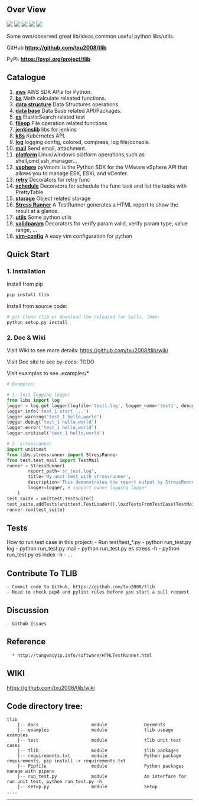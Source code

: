 ## **Over View**
![](https://img.shields.io/badge/Project-TLIB-yellow.svg)
![](https://img.shields.io/badge/Python-2.7-green.svg)
![](https://img.shields.io/badge/Python-3.6-green.svg)
![](https://img.shields.io/badge/Email-tao.xu2008@outlook.com-red.svg)
[![](https://img.shields.io/badge/Blog-https://txu2008.github.io-red.svg)][1]

Some own/observed great lib/ideas,common useful python libs/utils.

GitHub **https://github.com/txu2008/tlib**

PyPI: **https://pypi.org/project/tlib**


## Catalogue
1. [**aws**](https://github.com/txu2008/TLIB/blob/master/tlib/aws) AWS SDK APIs for Python.
1. [**bs**](https://github.com/txu2008/TLIB/blob/master/tlib/bs) Math calculate releated functions.
1. [**data structure**](https://github.com/txu2008/TLIB/blob/master/tlib/data_structure) Data Structures operations.
1. [**data base**](https://github.com/txu2008/TLIB/blob/master/tlib/db) Data Base related API/Packages.
1. [**es**](https://github.com/txu2008/tlib/tree/master/tlib/es) ElasticSearch related test
1. [**fileop**](https://github.com/txu2008/tlib/tree/master/tlib/fileop) File operation related functions
1. [**jenkinslib**](https://github.com/txu2008/tlib/tree/master/tlib/jenkinslib) libs for jenkins
1. [**k8s**](https://github.com/txu2008/TLIB/blob/master/tlib/k8s) Kubernetes API.
1. [**log**](https://github.com/txu2008/TLIB/blob/master/tlib/log) logging config, colored, compress, log file/console.
1. [**mail**](https://github.com/txu2008/TLIB/blob/master/tlib/mail) Send email, attachment.
1. [**platform**](https://github.com/txu2008/tlib/tree/master/tlib/platform) Linux/windows platform operations,such as shell,cmd,ssh_manager...
1. [**vsphere**](https://github.com/txu2008/tlib/tree/master/tlib/vsphere) pyVmomi is the Python SDK for the VMware vSphere API that allows you to manage ESX, ESXi, and vCenter.
1. [**retry**](https://github.com/txu2008/tlib/tree/master/tlib/retry) Decorators for retry func
1. [**schedule**](https://github.com/txu2008/tlib/tree/master/tlib/schedule) Decorators for schedule the func task and list the tasks with PrettyTable
1. [**storage**](https://github.com/txu2008/tlib/tree/master/tlib/storage) Object related storage
1. [**Stress Runner**](https://github.com/txu2008/TLIB/tree/master/tlib/stressrunner) A TestRunner generates a HTML report to show the result at a glance.
1. [**utils**](https://github.com/txu2008/tlib/tree/master/tlib/utils) Some python utils
1. [**validparam**](https://github.com/txu2008/tlib/tree/master/tlib/validparam) Decorators for verify param valid, verify param type, value range, ...
1. [**vim-config**](https://github.com/txu2008/tlib/tree/master/tlib/vim-config) A easy vim configuration for python

## Quick Start
### 1. Installation

Install from pip

```bash
pip install tlib
```

Install from source code:

```bash
# git clone tlib or download the released tar balls, then:
python setup.py install
```

### 2. Doc & Wiki

Visit Wiki to see more details: https://github.com/txu2008/tlib/wiki

Visit Doc site to see py-docs: TODO

Visit examples to see .examples/*

```python
# Examples:

# 1. Init logging logger
from libs import log
logger = log.get_logger(logfile='test1.log', logger_name='test1', debug=True, reset_logger=True)
logger.info('test_1 start ...')
logger.warning('test_1 hello,world')
logger.debug('test_1 hello,world')
logger.error('test_1 hello,world')
logger.critical('test_1 hello,world')

# 2. stressrunner
import unittest
from libs.stressrunner import StressRunner
from test.test_mail import TestMail
runner = StressRunner(
        report_path='sr_test.log',
        title='My unit test with stressrunner',
        description='This demonstrates the report output by StressRunner.',
        logger=logger, # support owner logging logger
    )
test_suite = unittest.TestSuite()
test_suite.addTests(unittest.TestLoader().loadTestsFromTestCase(TestMail))
runner.run(test_suite)

```


## Tests
How to run test case in this project:
    - Run test/test_*.py
    - python run_test.py log
    - python run_test.py mail
    - python run_test.py es stress -h
    - python run_test.py es index -h
    - ...

## Contribute To TLIB
    - Commit code to Github, https://github.com/txu2008/tlib
    - Need to check pep8 and pylint rules before you start a pull request

## Discussion
    - Github Issues

## Reference
      * http://tungwaiyip.info/software/HTMLTestRunner.html

## WIKI
https://github.com/txu2008/tlib/wiki

## Code directory tree:
```text
tlib
    |-- docs                    module              Docments
    |-- examples                module              tlib useage examples   
    |-- test                    module              tlib unit test cases
    |-- tlib                    module              tlib packages
    |-- requirements.txt        module              Python package requirements, pip install -r requirements.txt
    |-- Pipfile                 module              Python packages manage with pipenv
    |-- run_test.py             module              An interface for run unit test, python run_test.py -h
    |-- setup.py                module              Setup
....
```

***
[1]: https://txu2008.github.io